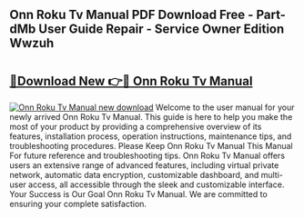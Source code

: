 ## Onn Roku Tv Manual PDF Download Free - Part-dMb User Guide Repair - Service Owner Edition Wwzuh

# <h2><a href="http://bc24747.oget.top/?id=Onn+Roku+Tv+Manual">🔗Download New 👉🔴 Onn Roku Tv Manual</a></h2>

[![Onn Roku Tv Manual new download](https://i.imgur.com/5g1atiW.png)](http://bc24747.oget.top/?id=Onn+Roku+Tv+Manual)
Welcome to the user manual for your newly arrived Onn Roku Tv Manual. This guide is here to help you make the most of your product by providing a comprehensive overview of its features, installation process, operation instructions, maintenance tips, and troubleshooting procedures. Please Keep Onn Roku Tv Manual This Manual For future reference and troubleshooting tips. Onn Roku Tv Manual offers users an extensive range of advanced features, including virtual private network, automatic data encryption, customizable dashboard, and multi-user access, all accessible through the sleek and customizable interface. Your Success is Our Goal Onn Roku Tv Manual. We are committed to ensuring your complete satisfaction.
